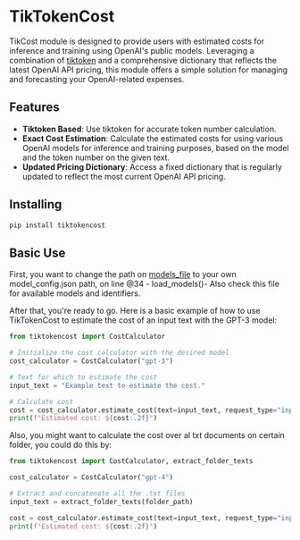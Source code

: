 # TikTokenCost
TikCost module is designed to provide users with estimated costs for inference and training using OpenAI's public models. Leveraging a combination of [tiktoken](https://github.com/openai/tiktoken) and a comprehensive dictionary that reflects the latest OpenAI API pricing, this module offers a simple solution for managing and forecasting your OpenAI-related expenses.


## Features
- **Tiktoken Based**: Use tiktoken for accurate token number calculation.
- **Exact Cost Estimation**: Calculate the estimated costs for using various OpenAI models for inference and training purposes, based on the model and the token number on the given text.
- **Updated Pricing Dictionary**: Access a fixed dictionary that is regularly updated to reflect the most current OpenAI API pricing.


## Installing

```bash
pip install tiktokencost
```

## Basic Use
First, you want to change the path on [models_file](https://github.com/MrCabss69/TikTokenCost/blob/master/tiktokencost/models.py) to your own model_config.json path, on line @34 - load_models()- Also check this file for available models and identifiers.

After that, you're ready to go. Here is a basic example of how to use TikTokenCost to estimate the cost of an input text with the GPT-3 model:


```python
from tiktokencost import CostCalculator

# Initialize the cost calculator with the desired model
cost_calculator = CostCalculator("gpt-3")

# Text for which to estimate the cost
input_text = "Example text to estimate the cost."

# Calculate cost
cost = cost_calculator.estimate_cost(text=input_text, request_type="input")
print(f"Estimated cost: ${cost:.2f}")
```

Also, you might want to calculate the cost over al txt documents on certain folder, you could do this by:


```python
from tiktokencost import CostCalculator, extract_folder_texts

cost_calculator = CostCalculator("gpt-4")

# Extract and concatenate all the .txt files
input_text = extract_folder_texts(folder_path)

cost = cost_calculator.estimate_cost(text=input_text, request_type="input")
print(f"Estimated cost: ${cost:.2f}")
```
